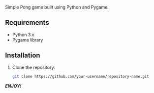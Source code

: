 Simple Pong game built using Python and Pygame.

## Requirements
- Python 3.x
- Pygame library

## Installation
1. Clone the repository:
   ```bash
   git clone https://github.com/your-username/repository-name.git

***ENJOY!*** 
